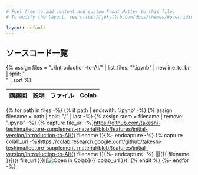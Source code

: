 ```yaml
---
# Feel free to add content and custom Front Matter to this file.
# To modify the layout, see https://jekyllrb.com/docs/themes/#overriding-theme-defaults

layout: default
---
```


## ソースコード一覧

{% assign files = "../Introduction-to-AI/" | list_files: "*.ipynb" | newline_to_br | split: "<br>" | sort %}

|講義回|説明|ファイル|Colab|
|---|---|---|---|
{% for path in files -%}
{% if path | endswith: '.ipynb' -%}
{% assign filename = path | split: "/" | last -%}
{% assign stem = filename | remove: ".ipynb" -%}
{% capture file_url -%}https://github.com/takeshi-teshima/lecture-supplement-material/blob/features/initial-version/Introduction-to-AI/{{ filename }}{%- endcapture -%}
{% capture colab_url -%}https://colab.research.google.com/github/takeshi-teshima/lecture-supplement-material/blob/features/initial-version/Introduction-to-AI/{{ filename }}{%- endcapture -%}
|||[{{ filename }}]({{ file_url }})|[![Open in Colab](https://colab.research.google.com/assets/colab-badge.svg)]({{ colab_url }})|
{% endif %}
{%- endfor -%}
